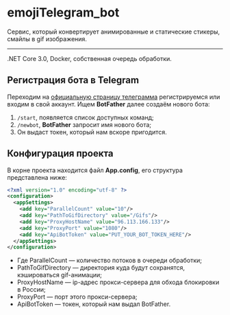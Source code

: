 # emojiTelegram_bot
Сервис, который конвертирует анимированные и статические стикеры, смайлы в gif изображения.
***
.NET Core 3.0, Docker, собственная очередь обработки.
## Регистрация бота в Telegram ##
 Переходим на [официальную страницу телеграмма](https://web.telegram.org/) регистрируемся или входим в свой аккаунт. Ищем **BotFather** далее создаём нового бота:
 1. `/start`, появляется список доступных команд;
 2. `/newbot`, **BotFather** запросит имя нового бота;
 3. Он выдаст токен, который нам вскоре пригодится.
## Конфигурация проекта ##
В корне проекта находится файл **App.config**, его структура представлена ниже: 
```xml
<?xml version="1.0" encoding="utf-8" ?>
<configuration>
  <appSettings>
    <add key="ParallelCount" value="10"/>
    <add key="PathToGifDirectory" value="/Gifs"/>
    <add key="ProxyHostName" value="96.113.166.133"/>
    <add key="ProxyPort" value="1080"/>
    <add key="ApiBotToken" value="PUT_YOUR_BOT_TOKEN_HERE"/>
  </appSettings>
</configuration>
```
+ Где ParallelCount — количество потоков в очереди обработки;
+ PathToGifDirectory — директория куда будут сохранятся, кэшироваться gif-анимации;
+ ProxyHostName — ip-адрес прокси-сервера для обхода блокировки в России;
+ ProxyPort — порт этого прокси-сервера;
+ ApiBotToken — токен, который нам выдал BotFather.

